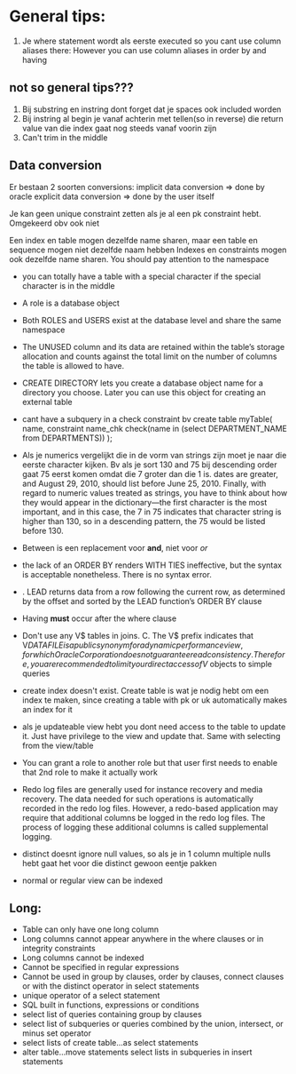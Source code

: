 # General tips:

1. Je where statement wordt als eerste executed so you cant use column aliases there:
However you can use column aliases in order by and having





## not so general tips???
1. Bij substring en instring dont forget dat je spaces ook included worden
2. Bij instring al begin je vanaf achterin met tellen(so in reverse) die return value van die index gaat nog steeds vanaf voorin zijn
3. Can't trim in the middle



## Data conversion
Er bestaan 2 soorten conversions:
implicit data conversion  => done by oracle
explicit data conversion => done by the user itself



Je kan geen unique constraint zetten als je al een pk constraint hebt.
Omgekeerd obv ook niet



Een index en table mogen dezelfde name sharen, maar een table en sequence mogen niet dezelfde naam hebben
Indexes en constraints mogen ook dezelfde name sharen. You should pay attention to the namespace

- you can totally have a table with a special character if the special character is in the middle
- A role is a database object
- Both ROLES and USERS exist at the database level and share
the same namespace
- The UNUSED column and its data are retained within the table’s
storage allocation and counts against the total limit on the number of
columns the table is allowed to have.
- CREATE DIRECTORY lets you create a database object name for a
directory you choose. Later you can use this object for creating an external
table
- cant have a subquery in a check constraint bv 
 create table myTable(
    name,
    constraint name_chk check(name in (select DEPARTMENT_NAME from DEPARTMENTS))
);

- Als je numerics vergelijkt die in de vorm van strings zijn moet je naar die eerste character kijken. Bv
    als je sort 130 and 75 bij descending order gaat 75 eerst komen omdat die 7 groter dan die 1 is. 
    dates are greater, and August 29, 2010, should list before June 25,
    2010. Finally, with regard to numeric values treated as strings, you have to
    think about how they would appear in the dictionary—the first character is
    the most important, and in this case, the 7 in 75 indicates that character
    string is higher than 130, so in a descending pattern, the 75 would be listed
    before 130.

- Between is een replacement voor **and**, niet voor *or*
- the lack of an ORDER BY
    renders WITH TIES ineffective, but the syntax is acceptable nonetheless.
    There is no syntax error.
- . LEAD returns data from a row following the
current row, as determined by the offset and sorted by the LEAD function’s
ORDER BY clause
- Having **must** occur after the where clause
- Don't use any V$ tables in joins. C. The V$ prefix indicates that V$DATAFILE is a public synonym
for a dynamic performance view, for which Oracle Corporation does not
guarantee read consistency. Therefore, you are recommended to limit your
direct access of V$ objects to simple queries
- create index doesn't exist. Create table is wat je nodig hebt om een index te maken, since
creating a table with pk or uk automatically makes an index for it
- als je updateable view hebt you dont need access to the table to update it. Just have privilege to the view and update that. Same with selecting from the view/table
- You can grant  a role to another role but that user first needs to enable that 2nd role to make it actually work

- Redo log files are generally used for instance recovery and media recovery. The data needed for such operations is automatically recorded in the redo log files. However, a redo-based application may require that additional columns be logged in the redo log files. The process of logging these additional columns is called supplemental logging.
- distinct doesnt ignore null values, so als je in 1 column multiple nulls hebt gaat het voor die distinct gewoon eentje pakken
- normal or regular view can be indexed


## Long:
- Table can only have one long column
- Long columns cannot appear anywhere in the where clauses or in integrity constraints
- Long columns cannot be indexed
- Cannot be specified in regular expressions
- Cannot be used in group by clauses, order by clauses, connect clauses or with the distinct
  operator in select statements
- unique operator of a select statement
- SQL built in functions, expressions or conditions
- select list of queries containing group by clauses
- select list of subqueries or queries combined by the union, intersect, or minus set operator
- select lists of create table...as select statements
- alter table...move statements select lists in subqueries in insert statements